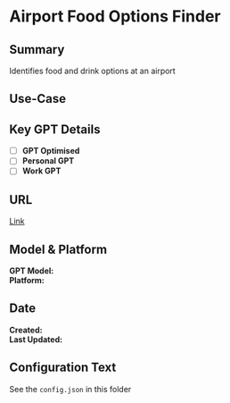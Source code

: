 # Airport Food Options Finder

## Summary

Identifies food and drink options at an airport

## Use-Case

## Key GPT Details

- [ ] **GPT Optimised**  
- [ ] **Personal GPT**  
- [ ] **Work GPT**

## URL

[Link](https://chatgpt.com/g/g-898ZTQxjw-airport-food-options)

## Model & Platform

**GPT Model:**  
**Platform:**

## Date


**Created:**   
**Last Updated:** 

## Configuration Text

See the `config.json` in this folder